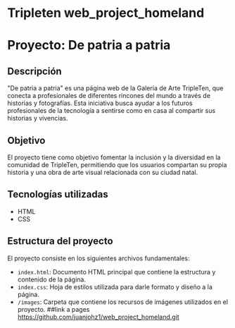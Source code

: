 # Tripleten web_project_homeland
# Proyecto: De patria a patria

## Descripción
"De patria a patria" es una página web de la Galería de Arte TripleTen, que conecta a profesionales de diferentes rincones del mundo a través de historias y fotografías. Esta iniciativa busca ayudar a los futuros profesionales de la tecnología a sentirse como en casa al compartir sus historias y vivencias. 

## Objetivo
El proyecto tiene como objetivo fomentar la inclusión y la diversidad en la comunidad de TripleTen, permitiendo que los usuarios compartan su propia historia y una obra de arte visual relacionada con su ciudad natal.

## Tecnologías utilizadas
- HTML
- CSS

## Estructura del proyecto
El proyecto consiste en los siguientes archivos fundamentales:

- `index.html`: Documento HTML principal que contiene la estructura y contenido de la página.
- `index.css`: Hoja de estilos utilizada para darle formato y diseño a la página.
- `/images`: Carpeta que contiene los recursos de imágenes utilizados en el proyecto.
##link a pages
https://github.com/juanjohz1/web_project_homeland.git